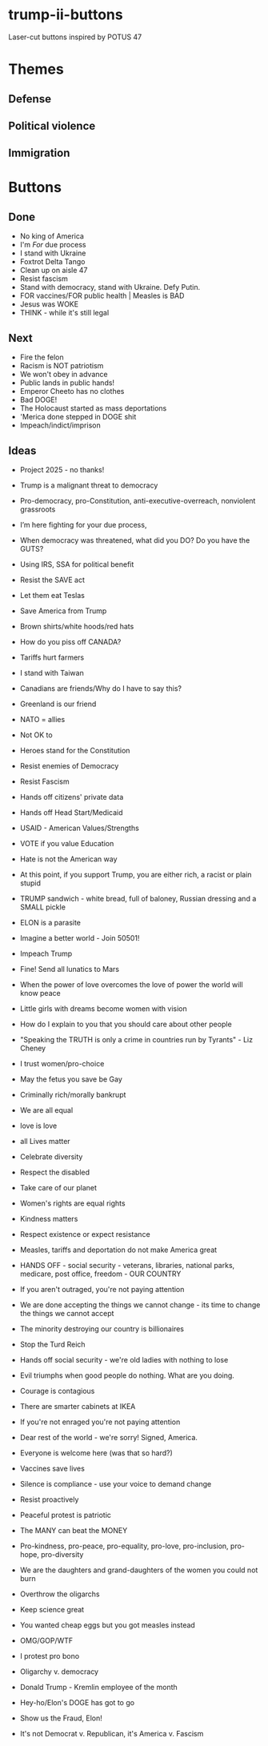 # trump-ii-buttons
Laser-cut buttons inspired by POTUS 47

# Themes
## Defense
## Political violence
## Immigration

# Buttons

## Done
* No king of America
* I'm *For* due process
* I stand with Ukraine
* Foxtrot Delta Tango
* Clean up on aisle 47
* Resist fascism
* Stand with democracy, stand with Ukraine.  Defy Putin.
* FOR vaccines/FOR public health | Measles is BAD
* Jesus was WOKE
* THINK - while it's still legal

## Next
* Fire the felon
* Racism is NOT patriotism
* We won't obey in advance
* Public lands in public hands!
* Emperor Cheeto has no clothes
* Bad DOGE!
* The Holocaust started as mass deportations
* 'Merica done stepped in DOGE shit
* Impeach/indict/imprison

## Ideas
* Project 2025 - no thanks!
* Trump is a malignant threat to democracy
* Pro-democracy, pro-Constitution, anti-executive-overreach, nonviolent grassroots
* I’m here fighting for your due process,
* When democracy was threatened, what did you DO?  Do you have the GUTS?
* Using IRS, SSA for political benefit
* Resist the SAVE act
* Let them eat Teslas
* Save America from Trump
* Brown shirts/white hoods/red hats
* How do you piss off CANADA?

* Tariffs hurt farmers

* I stand with Taiwan
* Canadians are friends/Why do I have to say this?
* Greenland is our friend
* NATO = allies

* Not OK to 
* Heroes stand for the Constitution
* Resist enemies of Democracy
* Resist Fascism


* Hands off citizens' private data
* Hands off Head Start/Medicaid
* USAID - American Values/Strengths

* VOTE if you value Education
* Hate is not the American way
* At this point, if you support Trump, you are either rich, a racist or plain stupid
* TRUMP sandwich - white bread, full of baloney, Russian dressing and a SMALL pickle
* ELON is a parasite
* Imagine a better world - Join 50501!
* Impeach Trump
* Fine!  Send all lunatics to Mars
* When the power of love overcomes the love of power the world will know peace
* Little girls with dreams become women with vision
* How do I explain to you that you should care about other people
* "Speaking the TRUTH is only a crime in countries run by Tyrants" - Liz Cheney
* I trust women/pro-choice
* May the fetus you save be Gay
* Criminally rich/morally bankrupt

* We are all equal
* love is love
* all Lives matter
* Celebrate diversity
* Respect the disabled
* Take care of our planet
* Women's rights are equal rights
* Kindness matters

* Respect existence or expect resistance
* Measles, tariffs and deportation do not make America great
* HANDS OFF - social security - veterans, libraries, national parks, medicare, post office, freedom - OUR COUNTRY
* If you aren't outraged, you're not paying attention
* We are done accepting the things we cannot change - its time to change the things we cannot accept
* The minority destroying our country is billionaires
* Stop the Turd Reich
* Hands off social security - we're old ladies with nothing to lose
* Evil triumphs when good people do nothing.  What are you doing.
* Courage is contagious
* There are smarter cabinets at IKEA
* If you're not enraged you're not paying attention
* Dear rest of the world - we're sorry!  Signed, America.
* Everyone is welcome here (was that so hard?)
* Vaccines save lives

* Silence is compliance - use your voice to demand change
* Resist proactively
* Peaceful protest is patriotic
* The MANY can beat the MONEY
* Pro-kindness, pro-peace, pro-equality, pro-love, pro-inclusion, pro-hope, pro-diversity
* We are the daughters and grand-daughters of the women you could not burn
* Overthrow the oligarchs
* Keep science great
* You wanted cheap eggs but you got measles instead
* OMG/GOP/WTF
* I protest pro bono
* Oligarchy v. democracy
* Donald Trump - Kremlin employee of the month
* Hey-ho/Elon's DOGE has got to go
* Show us the Fraud, Elon!
* It's not Democrat v. Republican, it's America v. Fascism
